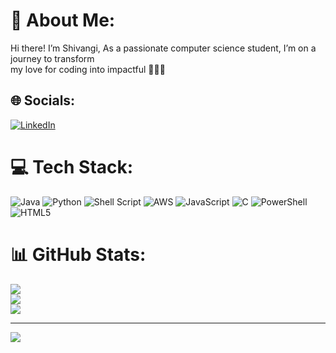 # 💫 About Me:
Hi there! I’m Shivangi, As a passionate computer science student, I’m on a journey to transform<br> my love for coding into impactful 🚀👩‍💻 


## 🌐 Socials:
[![LinkedIn](https://img.shields.io/badge/LinkedIn-%230077B5.svg?logo=linkedin&logoColor=white)](https://linkedin.com/in/www.linkedin.com/in/shivangi-tomar-78a920303) 

# 💻 Tech Stack:
![Java](https://img.shields.io/badge/java-%23ED8B00.svg?style=for-the-badge&logo=openjdk&logoColor=white) ![Python](https://img.shields.io/badge/python-3670A0?style=for-the-badge&logo=python&logoColor=ffdd54) ![Shell Script](https://img.shields.io/badge/shell_script-%23121011.svg?style=for-the-badge&logo=gnu-bash&logoColor=white) ![AWS](https://img.shields.io/badge/AWS-%23FF9900.svg?style=for-the-badge&logo=amazon-aws&logoColor=white) ![JavaScript](https://img.shields.io/badge/javascript-%23323330.svg?style=for-the-badge&logo=javascript&logoColor=%23F7DF1E) ![C](https://img.shields.io/badge/c-%2300599C.svg?style=for-the-badge&logo=c&logoColor=white) ![PowerShell](https://img.shields.io/badge/PowerShell-%235391FE.svg?style=for-the-badge&logo=powershell&logoColor=white) ![HTML5](https://img.shields.io/badge/html5-%23E34F26.svg?style=for-the-badge&logo=html5&logoColor=white)
# 📊 GitHub Stats:
![](https://github-readme-stats.vercel.app/api?username=shivangi-tomar&theme=neon&hide_border=false&include_all_commits=false&count_private=false)<br/>
![](https://github-readme-streak-stats.herokuapp.com/?user=shivangi-tomar&theme=neon&hide_border=false)<br/>
![](https://github-readme-stats.vercel.app/api/top-langs/?username=shivangi-tomar&theme=neon&hide_border=false&include_all_commits=false&count_private=false&layout=compact)

---
[![](https://visitcount.itsvg.in/api?id=shivangi-tomar&icon=0&color=0)](https://visitcount.itsvg.in)

<!-- Proudly created with GPRM ( https://gprm.itsvg.in ) -->
